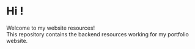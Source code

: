 # Hi ! 
Welcome to my website resources!  
This repository contains the backend resources working for my portfolio website.
